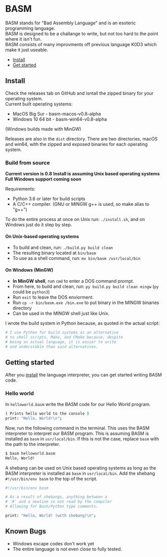# BASM

BASM stands for "Bad Assembly Language" and is an esoteric programming language.\
BASM is designed to be a challange to write, but not too hard to the point where it isn't fun.\
BASM consists of many improvments off previous language K0D3 which make it just useable.

* [Install](#install)
* [Get started](#getting-started)

## Install

Check the releases tab on GitHub and isntall the zipped binary for your operating system.\
Current built operating systems:
* MacOS Big Sur - basm-macos-v0.8-alpha
* Windows 10 64 bit - basm-win64-v0.8-alpha

(Windows builds made with MinGW)

Releases are also in the `dist` directory. There are two directories, macOS and win64, with the zipped and exposed binaries for each operating system.

### Build from source

**Current version is 0.8**
**Install is assuming Unix based operating systems**
**Full Windows support coming soon**

Requirements:

* Python 3.6 or later for build scripts
* A C/C++ compiler. (GNU or MINGW g++ is used, so make alias to "g++")

To do the entire process at once on Unix run: `./install.sh`, and on Windows just do it step by step.

#### On Unix-based operating systems

* To build and clean, run: `./build.py build clean`
* The resulting binary located at `bin/basm`
* To use as a shell command, run: `mv bin/basm /usr/local/bin`

#### On Windows (MinGW)

* **In MinGW shell**, run `cmd` to enter a DOS command prompt.
* From here, to build and clean, run: `py build.py build clean mingw` (`py` could be `python3`)
* Run `exit` to leave the DOS enviorment.
* Run `cp -r bin/basm.exe /bin.exe` to put binary in the MINGW binaries directory
* Can be used in the MINGW shell just like Unix.

I wrote the build system in Python because, as quoted in the actual script:

```python
# I use Python for build systems as an alternative
# to shell scripts, Make, and CMake because, despite
# being an actual language, it is easier to write 
# and understable than said alternatives.
```

<!--
A Python interpreter of version 3.6 or newer is required to build.\
The C/C++ compilers are editable in the file, but it is setup to use gcc/g++ and to build on MacOS or Linux.
-->

## Getting started

After you [install](#install) the language interpreter, you can get started writing BASM code.

### Hello world

In `helloworld.basm` write the BASM code for our Hello World program.

```sh
( Prints hello world to the console )
print: "Hello, World!\n";
```

Now, run the following command in the terminal. This uses the BASM interpreter to interpret our BASM program. This is assuming BASM is installed as `basm` in `usr/local/bin`. If this is not the case, replace `basm` with the path to the interpreter.

```sh
$ basm helloworld.basm
Hello, World!
```

A shebang can be used on Unix based operating systems as long as the BASM interpreter is installed as `basm` in `usr/local/bin`. Add the shebang `#!/usr/bin/env basm` to the top of the script.

```sh
#!/usr/bin/env basm

# As a result of shebangs, anything between a 
# '#' and a newline is not read by the compiler
# Allowing for Bash/Python type comments.

print: "Hello, World! (with shebang)\n";
```

## Known Bugs

* Windows escape codes don't work yet
* The entire language is not even close to fully tested.
